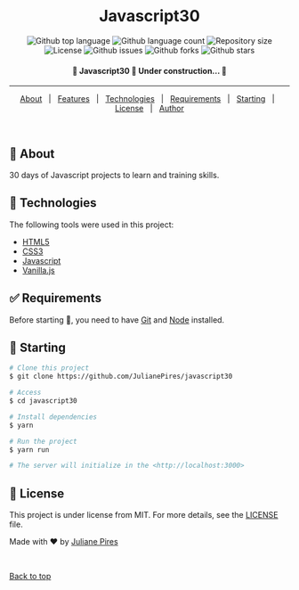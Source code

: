 <div align="center" id="top"> 
  &#xa0;
</div>

<h1 align="center">Javascript30</h1>

<p align="center">
  <img alt="Github top language" src="https://img.shields.io/github/languages/top/JulianePires/javascript30?color=56BEB8">

  <img alt="Github language count" src="https://img.shields.io/github/languages/count/JulianePires/javascript30?color=56BEB8">

  <img alt="Repository size" src="https://img.shields.io/github/repo-size/JulianePires/javascript30?color=56BEB8">

  <img alt="License" src="https://img.shields.io/github/license/JulianePires/javascript30?color=56BEB8">

  <img alt="Github issues" src="https://img.shields.io/github/issues/JulianePires/javascript30?color=56BEB8" />

  <img alt="Github forks" src="https://img.shields.io/github/forks/JulianePires/javascript30?color=56BEB8" />

  <img alt="Github stars" src="https://img.shields.io/github/stars/JulianePires/javascript30?color=56BEB8" />
</p>

<!-- Status -->

<h4 align="center"> 
	🚧  Javascript30 🚀 Under construction...  🚧
</h4> 

<hr>

<p align="center">
  <a href="#dart-about">About</a> &#xa0; | &#xa0; 
  <a href="#sparkles-features">Features</a> &#xa0; | &#xa0;
  <a href="#rocket-technologies">Technologies</a> &#xa0; | &#xa0;
  <a href="#white_check_mark-requirements">Requirements</a> &#xa0; | &#xa0;
  <a href="#checkered_flag-starting">Starting</a> &#xa0; | &#xa0;
  <a href="#memo-license">License</a> &#xa0; | &#xa0;
  <a href="https://github.com/JulianePires" target="_blank">Author</a>
</p>

<br>

## :dart: About ##

30 days of Javascript projects to learn and training skills.

## :rocket: Technologies ##

The following tools were used in this project:

- [HTML5](https://developer.mozilla.org/pt-BR/docs/Web/HTML/HTML5)
- [CSS3](https://www.w3schools.com/css/)
- [Javascript](https://developer.mozilla.org/pt-BR/docs/Web/JavaScript)
- [Vanilla.js](http://vanilla-js.com/)

## :white_check_mark: Requirements ##

Before starting :checkered_flag:, you need to have [Git](https://git-scm.com) and [Node](https://nodejs.org/en/) installed.

## :checkered_flag: Starting ##

```bash
# Clone this project
$ git clone https://github.com/JulianePires/javascript30

# Access
$ cd javascript30

# Install dependencies
$ yarn

# Run the project
$ yarn run

# The server will initialize in the <http://localhost:3000>
```

## :memo: License ##

This project is under license from MIT. For more details, see the [LICENSE](LICENSE.md) file.


Made with :heart: by <a href="https://github.com/JulianePires" target="_blank">Juliane Pires</a>

&#xa0;

<a href="#top">Back to top</a>
